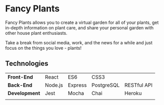 # Fancy Plants

Fancy Plants allows you to create a virtual garden for all of your plants, get in-depth information on plant care, and share your personal garden with other house plant enthusiasts.

Take a break from social media, work, and the news for a while and just focus on the things you love - plants!

## Technologies

| | | | | |
|-|-|-|-|-|
|**Front-End**|React|ES6|CSS3||
|**Back-End**|Node.js|Express|PostgreSQL|RESTful API|
|**Development**|Jest|Mocha|Chai|Heroku|
| | | | | |
